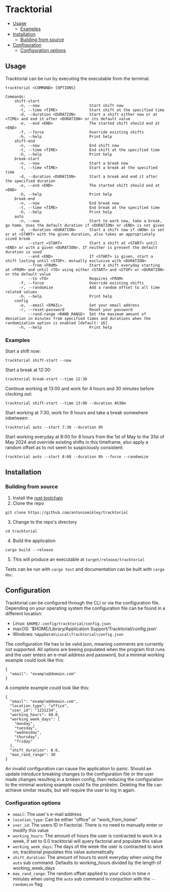 # Tracktorial
- [Usage](##usage)
    - [Examples](###examples)
- [Installation](##installation)
    - [Building from source](###building-from-source)
- [Configuration](##Configuration)
    - [Configuration options](###configuration-options)

## Usage
Tracktorial can be run by executing the executable from the terminal.
```
tracktorial <COMMAND> [OPTIONS]

Commands:
    shift-start
      -n, --now                      Start shift now
      -t, --time <TIME>              Start shift at the specified time 
      -d, --duration <DURATION>      Start a shift either now or at <TIME> and end it after <DURATION> or its default value 
      -e, --end <END>                The started shift should end at <END>
      -f, --force                    Override existing shifts
      -h, --help                     Print help
    shift-end
      -n, --now                      End shift now
      -t, --time <TIME>              End shift at the specified time 
      -h, --help                     Print help
    break-start
      -n, --now                      Start a break now
      -t, --time <TIME>              Start a break at the specified time
      -d, --duration <DURATION>      Start a break and end it after the specified duration
      -e, --end <END>                The started shift should end at <END> 
      -h, --help                     Print help
    break-end
      -n, --now                      End break now
      -t, --time <TIME>              End break at the specified time 
      -h, --help                     Print help
    auto
      -n, --now                      Start to work now, take a break, go home. Uses the default duration if <DURATION> or <END> is not given
      -d, --duration <DURATION>      Start a shift now if <NOW> is set or at <START> with the given duration, also takes an appropriately sized break 
          --start <START>            Start a shift at <START> until <END> or with a given <DURATION>. If neither is present the default duration is used 
          --end <END>                If <START> is given, start a shift lasting until <STOP>. mutually exclusive with <DURATION> 
          --from <FROM>              Start a shift everyday starting at <FROM> and until <TO> using either <START> and <STOP> or <DURATION> or the default value 
          --to <TO>                  Requires <FROM> 
      -f, --force                    Override existing shifts
      -r, --randomize                Add a random offset to all time related values
      -h, --help                     Print help
    config
      -e, --email <EMAIL>            Set your email address 
      -r, --reset-password           Reset your password
          --rand-range <RAND_RANGE>  Set the maximum amount of deviation in minutes from specified times and durations when the randomization option is enabled [default: 16]
      -h, --help                     Print help
```
### Examples
Start a shift now:
```
tracktorial shift-start --now
```
Start a break at 12:30:
```
tracktorial break-start --time 12:30
```
Continue working at 13:00 and work for 4 hours and 30 minutes before clocking out:
```
tracktorial shift-start --time 13:00 --duration 4h30m
```
Start working at 7:30, work for 8 hours and take a break somewhere inbetween:
```
tracktorial auto --start 7:30 --duration 8h
```
Start working everyday at 8:00 for 8 hours from the 1st of May to the 31st of May 2024 and override existing shifts in this timeframe, also apply a random offset as to not seem to suspiciously consistent:
```
tracktorial auto --start 8:00 --duration 8h --force --randomize
```

## Installation
### Building from source
1. Install the [rust toolchain](https://rustup.rs/)
2. Clone the repo
```
git clone https://github.com/antoniomikley/tracktorial
```
3. Change to the repo's directory
```
cd tracktorial
```
4. Build the application
```
cargo build --release
```
5. This will produce an executable at `target/release/tracktorial`

Tests can be run with `cargo test` and documentation can be built with `cargo doc`.
## Configuration
Tracktorial can be configured through the CLI or via the configuration file.
Depending on your operating system the configuration file can be found in a different location:
- Linux: `$HOME/.config/tracktorial/config.json`
- macOS: '$HOME/Library/Application Support/Tracktorial/config.json'
- Windows: `%AppData%\Local\Tracktorial\config.json`

The configuration file has to be valid json, meaning comments are currently not supported.
All options are beeing populated when the program first runs and the user enters an e-mail address and password,
but a minimal working example could look like this:
```
{
  "email": "example@domain.com"
}
```
A complete example could look like this:
```
{
  "email": "example@domain.com",
  "location_type": "office",
  "user_id": "1231234",
  "working_hours": 40.0,
  "working_week_days": [
    "monday",
    "tuesday",
    "wednesday",
    "thursday",
    "friday"
  ],
  "shift_duration": 8.0,
  "max_rand_range": 30
}
```

An invalid configuration can cause the application to panic. Should an update introduce
breaking changes to the configuration file or the user made changes resulting in a broken
config, then reducing the configuration to the minimal working example could fix the probelm.
Deleting the file can achieve similar results, but will require the user to log in again.

### Configuration options
- `email`: The user's e-mail address
- `location_type`: Can be either "office" or "work_from_home"
- `user_id`: The users ID in Factorial. There is no need to manually enter or modify this value
- `working_hours`: The amount of hours the user is contracted to work in a week, if set to 0.0 tracktorial will query factorial and populate this value
- `working_week_days`: The days of the week the user is contracted to work on, tracktorial populates this value automatically
- `shift_duration`: The amount of hours to work everyday when using the `auto` sub command. Defaults to working_hours divided by the length of working_week_days
- `max_rand_range`: The random offset applied to your clock in time n minutes when using the `auto` sub command in conjuction with the `--randomize` flag

